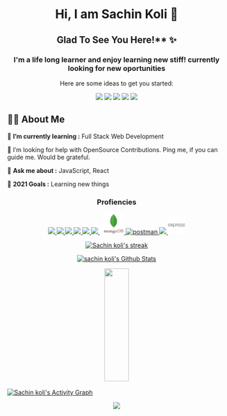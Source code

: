 <h1 align="center">Hi, I am Sachin Koli 👋 </h1>
<h2 align="center">Glad To See You Here!** ✨</h2>
<h3 align="center">I'm a life long learner and enjoy learning new stiff! currently looking for new oportunities</h3>

<p align= "center">
 Here are some ideas to get you started:
</p>
<p align= "center">
 <img src="https://img.shields.io/badge/JS-Javascript-red"/>
 <img src="https://img.shields.io/badge/React-React-blue"/>
 <img src="https://img.shields.io/badge/Node-node-green"/>
 <img src="https://img.shields.io/badge/express-Express-blueviolet"/>
 <img src="https://img.shields.io/badge/Mongodb-mongodb-brightgreen"/>
</p>

## 🙋‍♂️ About Me

🌱 **I’m currently learning :** Full Stack Web Development

🤝 I’m looking for help with OpenSource Contributions. Ping me, if you can guide me. Would be grateful.

💬 **Ask me about :** JavaScript, React 

🥅 **2021 Goals :** Learning new things 


<h3 align="center">
 Profiencies 
</h3>  

<p align="center">
    <a href="https://reactjs.org/" target="_blank"> <img src="https://img.icons8.com/color/48/000000/react-native.png"/> </a>
    <a href="https://developer.mozilla.org/en-US/docs/Web/JavaScript" target="_blank"> <img src="https://img.icons8.com/color/48/000000/javascript.png"/> </a> 
    <a href="https://www.w3.org/html/" target="_blank"> <img src="https://img.icons8.com/color/48/000000/html-5.png"/> </a> 
    <a href="https://www.w3schools.com/css/" target="_blank"> <img src="https://img.icons8.com/color/48/000000/css3.png"/> </a> 
    <a href="https://getbootstrap.com" target="_blank"> <img src="https://img.icons8.com/color/48/000000/bootstrap.png"/> </a>  
    <a style="padding-right:8px;" href="https://nodejs.org" target="_blank"> <img src="https://img.icons8.com/color/48/000000/nodejs.png"/> </a>
    <a href="https://www.mongodb.com/" target="_blank"> <img src="https://raw.githubusercontent.com/devicons/devicon/master/icons/mongodb/mongodb-original-wordmark.svg" alt="mongodb" width="48" height="48"/> </a> 
    <a href="https://postman.com" target="_blank"> <img src="https://www.vectorlogo.zone/logos/getpostman/getpostman-icon.svg" alt="postman" width="45" height="45"/> </a> 
    <a href="https://redux.js.org" target="_blank"> <img src="https://img.icons8.com/color/48/000000/redux.png"/> </a>
    <a href="https://expressjs.com" target="_blank"> <img src="https://raw.githubusercontent.com/devicons/devicon/master/icons/express/express-original-wordmark.svg" alt="express" width="40" height="40"/> </a>
</p> 

<p align="center">
    <a href="https://github.com/kosachin/github-readme-streak-stats">
        <img title="🔥 Get streak stats for your profile at git.io/streak-stats" alt="Sachin koli's streak" src="https://github-readme-streak-stats.herokuapp.com/?user=kosachin&theme=black-ice&hide_border=true&stroke=0000&background=060A0CD0"/>
    </a>
</p>

<p align="center">
    <a href="https://github.com/kosachin/github-readme-stats"><img alt="sachin koli's Github Stats" src="https://github-readme-stats.vercel.app/api?username=kosachin&show_icons=true&count_private=true&theme=react&hide_border=true&bg_color=0D1117" /></a>
</p>

<p align="center">
 <img src="https://github-readme-stats.vercel.app/api/top-langs/?username=kosachin&theme=react&hide_border=true&bg_color=0D1117" height="260px" width="33.25%"/>
</p>

<a href="https://github.com/AleemAlam/github-readme-activity-graph"><img alt="Sachin koli's Activity Graph" src="https://activity-graph.herokuapp.com/graph?username=kosachin&bg_color=0D1117&color=5BCDEC&line=5BCDEC&point=FFFFFF&hide_border=true" /></a>

<p align="center">
 <img  src="https://raw.githubusercontent.com/Trilokia/Trilokia/379277808c61ef204768a61bbc5d25bc7798ccf1/bottom_header.svg">
</p>
